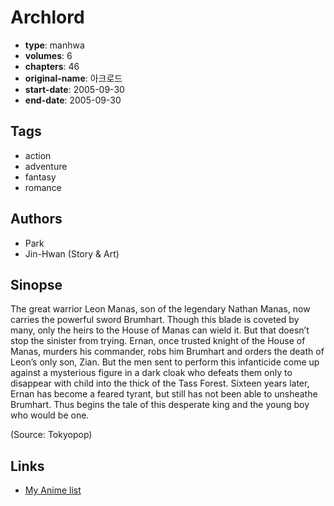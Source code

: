# Archlord

-   **type**: manhwa
-   **volumes**: 6
-   **chapters**: 46
-   **original-name**: 아크로드
-   **start-date**: 2005-09-30
-   **end-date**: 2005-09-30

## Tags

-   action
-   adventure
-   fantasy
-   romance

## Authors

-   Park
-   Jin-Hwan (Story & Art)

## Sinopse

The great warrior Leon Manas, son of the legendary Nathan Manas, now carries the powerful sword Brumhart. Though this blade is coveted by many, only the heirs to the House of Manas can wield it. But that doesn’t stop the sinister from trying. Ernan, once trusted knight of the House of Manas, murders his commander, robs him Brumhart and orders the death of Leon’s only son, Zian. But the men sent to perform this infanticide come up against a mysterious figure in a dark cloak who defeats them only to disappear with child into the thick of the Tass Forest. Sixteen years later, Ernan has become a feared tyrant, but still has not been able to unsheathe Brumhart. Thus begins the tale of this desperate king and the young boy who would be one.

(Source: Tokyopop)

## Links

-   [My Anime list](https://myanimelist.net/manga/126/Archlord)

